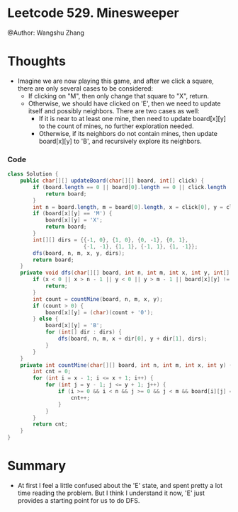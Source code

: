 # Leetcode 529. Minesweeper
@Author: Wangshu Zhang

# Thoughts
* Imagine we are now playing this game, and after we click a square, there are only several cases to be considered:
    * If clicking on "M", then only change that square to "X", return.
    * Otherwise, we should have clicked on 'E', then we need to update itself and possibly neighbors. There are two cases as well:
        * If it is near to at least one mine, then need to update board[x][y] to the count of mines, no further exploration needed.
        * Otherwise, if its neighbors do not contain mines, then update board[x][y] to 'B', and recursively explore its neighbors. 

### Code
```Java
class Solution {
    public char[][] updateBoard(char[][] board, int[] click) {
        if (board.length == 0 || board[0].length == 0 || click.length != 2) {
            return board;
        }
        int n = board.length, m = board[0].length, x = click[0], y = click[1];
        if (board[x][y] == 'M') {
            board[x][y] = 'X';
            return board;
        }
        int[][] dirs = {{-1, 0}, {1, 0}, {0, -1}, {0, 1},
                        {-1, -1}, {1, 1}, {-1, 1}, {1, -1}};
        dfs(board, n, m, x, y, dirs);
        return board;
    }
    private void dfs(char[][] board, int n, int m, int x, int y, int[][] dirs) {
        if (x < 0 || x > n - 1 || y < 0 || y > m - 1 || board[x][y] != 'E') {
            return;
        }
        int count = countMine(board, n, m, x, y);
        if (count > 0) {
            board[x][y] = (char)(count + '0');
        } else {
            board[x][y] = 'B';
            for (int[] dir : dirs) {
                dfs(board, n, m, x + dir[0], y + dir[1], dirs);
            }
        }
    }
    private int countMine(char[][] board, int n, int m, int x, int y) {
        int cnt = 0;
        for (int i = x - 1; i <= x + 1; i++) {
            for (int j = y - 1; j <= y + 1; j++) {
                if (i >= 0 && i < n && j >= 0 && j < m && board[i][j] == 'M') {
                    cnt++;
                }
            }
        }
        return cnt;
    }
}
```

# Summary
* At first I feel a little confused about the 'E' state, and spent pretty a lot time reading the problem. But I think I understand it now, 'E' just provides a starting point for us to do DFS.
